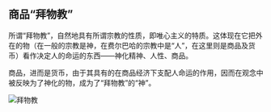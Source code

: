 ## 商品“拜物教”

所谓“拜物教”，自然地具有所谓宗教的性质，即唯心主义的特质。这体现在它把外在的物（在一般的宗教是神，在费尔巴哈的宗教中是“人”，在这里则是商品及货币）看作决定人的命运的东西——神化精神、人性、商品。

商品，进而是货币，由于其具有的在商品经济下支配人命运的作用，因而在观念中被反映为了神化的物，成为了“拜物教”的“神”。

 ![拜物教](http://tiebapic.baidu.com/forum/w%3D580/sign=0c2edc616cec54e741ec1a1689389bfd/f9cd53dca3cc7cd9a00165862e01213fb80e9120.jpg)
